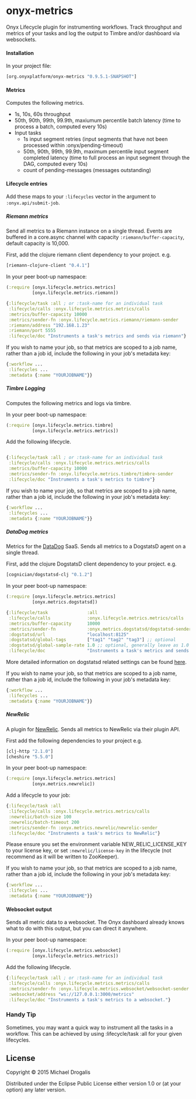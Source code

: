 # onyx-metrics

Onyx Lifecycle plugin for instrumenting workflows. Track throughput and metrics of your tasks and log the output to Timbre and/or dashboard via websockets.

#### Installation

In your project file:

```clojure
[org.onyxplatform/onyx-metrics "0.9.5.1-SNAPSHOT"]
```

#### Metrics

Computes the following metrics.
* 1s, 10s, 60s throughput
* 50th, 90th, 99th, 99.9th, maxiumum percentile batch latency (time to process a batch, computed every 10s)
* Input tasks
  * 1s input segment retries (input segments that have not been processed within :onyx/pending-timeout)
  * 50th, 90th, 99th, 99.9th, maximum percentile input segment completed latency (time to full process an input segment through the DAG, computed every 10s)
  * count of pending-messages (messages outstanding) 

#### Lifecycle entries

Add these maps to your `:lifecycles` vector in the argument to `:onyx.api/submit-job`.

##### Riemann metrics


Send all metrics to a Riemann instance on a single thread. Events are buffered in a core.async channel with capacity `:riemann/buffer-capacity`, default capacity is 10,000.

First, add the clojure riemann client dependency to your project. e.g.
```clojure
[riemann-clojure-client "0.4.1"]
```

In your peer boot-up namespace:

```clojure
(:require [onyx.lifecycle.metrics.metrics]
          [onyx.lifecycle.metrics.riemann])
```

```clojure
{:lifecycle/task :all ; or :task-name for an individual task
 :lifecycle/calls :onyx.lifecycle.metrics.metrics/calls
 :metrics/buffer-capacity 10000
 :metrics/sender-fn :onyx.lifecycle.metrics.riemann/riemann-sender
 :riemann/address "192.168.1.23"
 :riemann/port 5555
 :lifecycle/doc "Instruments a task's metrics and sends via riemann"}
```

If you wish to name your job, so that metrics are scoped to a job name, rather
than a job id, include the following in your job's metadata key:

```clojure
{:workflow ...
 :lifecycles ...
 :metadata {:name "YOURJOBNAME"}}
```

##### Timbre Logging

Computes the following metrics and logs via timbre.

In your peer boot-up namespace:

```clojure
(:require [onyx.lifecycle.metrics.timbre]
          [onyx.lifecycle.metrics.metrics])
```

Add the following lifecycle.

```clojure

{:lifecycle/task :all ; or :task-name for an individual task
 :lifecycle/calls :onyx.lifecycle.metrics.metrics/calls
 :metrics/buffer-capacity 10000
 :metrics/sender-fn :onyx.lifecycle.metrics.timbre/timbre-sender
 :lifecycle/doc "Instruments a task's metrics to timbre"}
```

If you wish to name your job, so that metrics are scoped to a job name, rather
than a job id, include the following in your job's metadata key:

```clojure
{:workflow ...
 :lifecycles ...
 :metadata {:name "YOURJOBNAME"}}
```

##### DataDog metrics

Metrics for the [DataDog](https://www.datadoghq.com/) SaaS. Sends all metrics to a DogstatsD agent on a single thread.

First, add the clojure DogstatsD client dependency to your project. e.g.
```clojure
[cognician/dogstatsd-clj "0.1.2"] 
```
In your peer boot-up namespace:

```clojure
(:require [onyx.lifecycle.metrics.metrics]
          [onyx.metrics.dogstatsd])
```

```clojure
{:lifecycle/task               :all
 :lifecycle/calls              :onyx.lifecycle.metrics.metrics/calls
 :metrics/buffer-capacity      10000
 :metrics/sender-fn            :onyx.metrics.dogstatsd/dogstatsd-sender
 :dogstatsd/url                "localhost:8125"
 :dogstatsd/global-tags        ["tag1" "tag2" "tag3"] ;; optional 
 :dogstatsd/global-sample-rate 1.0 ;; optional, generally leave as 1.0 as message volume is small
 :lifecycle/doc                "Instruments a task's metrics and sends to a datadog agent"}
```

More detailed information on dogstatsd related settings can be found
[here](https://github.com/Cognician/dogstatsd-clj).

If you wish to name your job, so that metrics are scoped to a job name, rather
than a job id, include the following in your job's metadata key:

```clojure
{:workflow ...
 :lifecycles ...
 :metadata {:name "YOURJOBNAME"}}
```

##### NewRelic 

A plugin for [NewRelic](http://newrelic.com/). Sends all metrics to NewRelic via their plugin API.

First add the following dependencies to your project e.g.

```clojure
[clj-http "2.1.0"]
[cheshire "5.5.0"]
```

In your peer boot-up namespace:

```clojure
(:require [onyx.lifecycle.metrics.metrics]
          [onyx.metrics.newrelic])
```

Add a lifecycle to your job:

```clojure
{:lifecycle/task :all
 :lifecycle/calls :onyx.lifecycle.metrics.metrics/calls
 :newrelic/batch-size 100
 :newrelic/batch-timeout 200
 :metrics/sender-fn :onyx.metrics.newrelic/newrelic-sender
 :lifecycle/doc "Instruments a task's metrics to NewRelic"}
```

Please ensure you set the environment variable NEW_RELIC_LICENSE_KEY to your license
key, or set `:newrelic/license-key` in the lifecycle (not recommend as it will
be written to ZooKeeper).

If you wish to name your job, so that metrics are scoped to a job name, rather
than a job id, include the following in your job's metadata key:

```clojure
{:workflow ...
 :lifecycles ...
 :metadata {:name "YOURJOBNAME"}}
```

#### Websocket output

Sends all metric data to a websocket. The Onyx dashboard already knows what to do with this output, but you can direct it anywhere.

In your peer boot-up namespace:

```clojure
(:require [onyx.lifecycle.metrics.websocket]
          [onyx.lifecycle.metrics.metrics])
```

Add the following lifecycle.


```clojure
{:lifecycle/task :all ; or :task-name for an individual task
 :lifecycle/calls :onyx.lifecycle.metrics.metrics/calls
 :metrics/sender-fn :onyx.lifecycle.metrics.websocket/websocket-sender
 :websocket/address "ws://127.0.0.1:3000/metrics"
 :lifecycle/doc "Instruments a task's metrics to a websocket."}
```



### Handy Tip

Sometimes, you may want a quick way to instrument all the tasks in a workflow.
This can be achieved by using :lifecycle/task :all for your given lifecycles.


## License

Copyright © 2015 Michael Drogalis

Distributed under the Eclipse Public License either version 1.0 or (at
your option) any later version.
